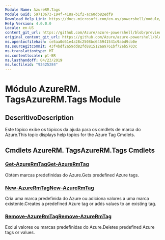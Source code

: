 ```yaml
---
Module Name: AzureRM.Tags
Module Guid: 59713673-194f-418a-b1f2-ac60db82edf9
Download Help Link: https://docs.microsoft.com/en-us/powershell/module/azurerm.tags
Help Version: 4.0.0.0
Locale: en-US
content_git_url: https://github.com/Azure/azure-powershell/blob/preview/src/ResourceManager/Tags/Commands.Tags/help/AzureRM.Tags.md
original_content_git_url: https://github.com/Azure/azure-powershell/blob/preview/src/ResourceManager/Tags/Commands.Tags/help/AzureRM.Tags.md
ms.openlocfilehash: ce5aa0d61e4a28c2508bc645941541c9abd9cb0e
ms.sourcegitcommit: 43f4bdf2a59dd82fd881512aa9761bf72eb5703c
ms.translationtype: MT
ms.contentlocale: pt-BR
ms.lasthandoff: 04/23/2019
ms.locfileid: "93425284"
---
```

# <span data-ttu-id="bbb3e-101">Módulo AzureRM. Tags</span><span class="sxs-lookup"><span data-stu-id="bbb3e-101">AzureRM.Tags Module</span></span>
## <span data-ttu-id="bbb3e-102">Descritivo</span><span class="sxs-lookup"><span data-stu-id="bbb3e-102">Description</span></span>
<span data-ttu-id="bbb3e-103">Este tópico exibe os tópicos da ajuda para os cmdlets de marca do Azure.</span><span class="sxs-lookup"><span data-stu-id="bbb3e-103">This topic displays help topics for the Azure Tag Cmdlets.</span></span>

## <span data-ttu-id="bbb3e-104">Cmdlets AzureRM. Tags</span><span class="sxs-lookup"><span data-stu-id="bbb3e-104">AzureRM.Tags Cmdlets</span></span>
### [<span data-ttu-id="bbb3e-105">Get-AzureRmTag</span><span class="sxs-lookup"><span data-stu-id="bbb3e-105">Get-AzureRmTag</span></span>](Get-AzureRmTag.md)
<span data-ttu-id="bbb3e-106">Obtém marcas predefinidas do Azure.</span><span class="sxs-lookup"><span data-stu-id="bbb3e-106">Gets predefined Azure tags.</span></span>

### [<span data-ttu-id="bbb3e-107">New-AzureRmTag</span><span class="sxs-lookup"><span data-stu-id="bbb3e-107">New-AzureRmTag</span></span>](New-AzureRmTag.md)
<span data-ttu-id="bbb3e-108">Cria uma marca predefinida do Azure ou adiciona valores a uma marca existente.</span><span class="sxs-lookup"><span data-stu-id="bbb3e-108">Creates a predefined Azure tag or adds values to an existing tag.</span></span>

### [<span data-ttu-id="bbb3e-109">Remove-AzureRmTag</span><span class="sxs-lookup"><span data-stu-id="bbb3e-109">Remove-AzureRmTag</span></span>](Remove-AzureRmTag.md)
<span data-ttu-id="bbb3e-110">Exclui valores ou marcas predefinidas do Azure.</span><span class="sxs-lookup"><span data-stu-id="bbb3e-110">Deletes predefined Azure tags or values.</span></span>

